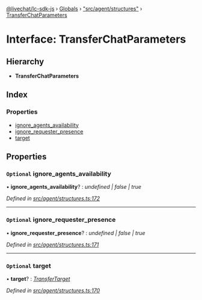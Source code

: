 [@livechat/lc-sdk-js](../README.md) › [Globals](../globals.md) › ["src/agent/structures"](../modules/_src_agent_structures_.md) › [TransferChatParameters](_src_agent_structures_.transferchatparameters.md)

# Interface: TransferChatParameters

## Hierarchy

* **TransferChatParameters**

## Index

### Properties

* [ignore_agents_availability](_src_agent_structures_.transferchatparameters.md#optional-ignore_agents_availability)
* [ignore_requester_presence](_src_agent_structures_.transferchatparameters.md#optional-ignore_requester_presence)
* [target](_src_agent_structures_.transferchatparameters.md#optional-target)

## Properties

### `Optional` ignore_agents_availability

• **ignore_agents_availability**? : *undefined | false | true*

*Defined in [src/agent/structures.ts:172](https://github.com/livechat/lc-sdk-js/blob/adb7bb1/src/agent/structures.ts#L172)*

___

### `Optional` ignore_requester_presence

• **ignore_requester_presence**? : *undefined | false | true*

*Defined in [src/agent/structures.ts:171](https://github.com/livechat/lc-sdk-js/blob/adb7bb1/src/agent/structures.ts#L171)*

___

### `Optional` target

• **target**? : *[TransferTarget](_src_agent_structures_.transfertarget.md)*

*Defined in [src/agent/structures.ts:170](https://github.com/livechat/lc-sdk-js/blob/adb7bb1/src/agent/structures.ts#L170)*
